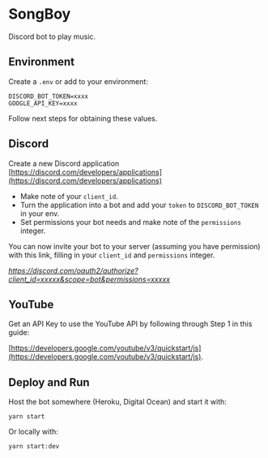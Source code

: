 # SongBoy

Discord bot to play music.

## Environment

Create a `.env` or add to your environment:

```
DISCORD_BOT_TOKEN=xxxx                      
GOOGLE_API_KEY=xxxx
```

Follow next steps for obtaining these values.


## Discord

Create a new Discord application [https://discord.com/developers/applications](https://discord.com/developers/applications)

- Make note of your `client_id`.
- Turn the application into a bot and add your `token` to `DISCORD_BOT_TOKEN` in your env.
- Set permissions your bot needs and make note of the `permissions` integer.

You can now invite your bot to your server (assuming you have permission) with this link, filling in your `client_id` and `permissions` integer.

*https://discord.com/oauth2/authorize?client_id=xxxxx&scope=bot&permissions=xxxxx*

## YouTube

Get an API Key to use the YouTube API by following through Step 1 in this guide:

[https://developers.google.com/youtube/v3/quickstart/js](https://developers.google.com/youtube/v3/quickstart/js).


## Deploy and Run

Host the bot somewhere (Heroku, Digital Ocean) and start it with:

`yarn start`

Or locally with:

`yarn start:dev`
